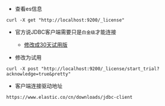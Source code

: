 * 查看es信息

```
curl -X get "http://localhost:9200/_license"
```



* 官方说JDBC客户端需要只是`白金级`才能连接
  * [修改成30天试用版](https://www.elastic.co/guide/en/elasticsearch/reference/master/start-trial.html)

* 修改为试用

```
curl -X post "http://localhost:9200/_license/start_trial?acknowledge=true&pretty"
```

* 客户端连接驱动地址

```
https://www.elastic.co/cn/downloads/jdbc-client
```


